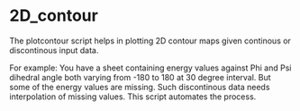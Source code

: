 # 2D_contour

The plotcontour script helps in plotting 2D contour maps given continous or discontinous input data.

For example:
You have a sheet containing energy values against Phi and Psi dihedral angle both varying from -180 to 180 at 30 degree interval. 
But some of the energy values are missing. Such discontinous data needs interpolation of missing values. This script automates the process. 
